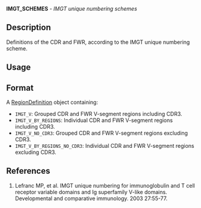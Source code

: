 





**IMGT_SCHEMES** - *IMGT unique numbering schemes*

Description
--------------------

Definitions of the CDR and FWR, according to the IMGT unique numbering scheme.

Usage
--------------------



Format
-------------------
A [RegionDefinition](RegionDefinition-class.md) object containing:

+ `IMGT_V`:                     Grouped CDR and FWR V-segment regions including CDR3.
+ `IMGT_V_BY_REGIONS`:          Individual CDR and FWR V-segment regions including CDR3.
+ `IMGT_V_NO_CDR3`:             Grouped CDR and FWR V-segment regions excluding CDR3.
+ `IMGT_V_BY_REGIONS_NO_CDR3`:  Individual CDR and FWR V-segment regions excluding CDR3.

References
-------------------


1. Lefranc MP, et al. IMGT unique numbering for immunoglobulin and T cell 
receptor variable domains and Ig superfamily V-like domains. 
Developmental and comparative immunology. 2003 27:55-77.






